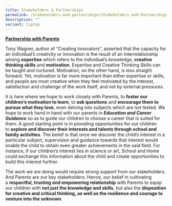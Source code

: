 ```yaml
---
title: Stakeholders & Partnerships
permalink: /stakeholders-and-partnerships/Stakeholders-and-Partnerships/
description: ""
variant: tiptap
---
```

<p><strong><u>Partnership with Parents</u></strong>
</p>
<p>Tony Wagner, author of “Creating Innovators”, asserted that the capacity
for an individual’s creativity or innovation is the result of an interrelationship
among&nbsp;<strong>expertise</strong>&nbsp;which refers to the individual’s
knowledge,&nbsp;<strong>creative thinking skills</strong>&nbsp;and&nbsp;<strong>motivation</strong>.
Expertise and Creative Thinking Skills can be taught and nurtured. Motivation,
on the other hand, is less straight forward. Yet, motivation is far more
important than either expertise or skills, and people are most creative
when they feel motivated by the interest, satisfaction and challenge of
the work itself, and not by external pressures.</p>
<p>It is here where we hope to work closely with Parents, to&nbsp;<strong>foster our children’s motivation to learn</strong>,
to&nbsp;<strong>ask questions</strong>&nbsp;and&nbsp;<strong>encourage them to pursue what they love</strong>,
even delving into subjects which are not tested. We hope to work hand in
hand with our parents in&nbsp;<strong><em>Education and Career Guidance</em></strong> so
as to guide our children to choose a career that is suited for them. A
good starting point is in providing opportunities for our children to&nbsp;<strong>explore and discover their interests and talents through school and family activities</strong>.
The belief is that once we discover the child’s interest in a particular
subject, supervision and guidance towards that interest would enable the
child to obtain even greater achievements in the said field. For instance,
if our children’s interest lies in science or art, School and Home could
exchange this information about the child and create opportunities to build
this interest further.</p>
<p>The work we are doing would require strong support from our stakeholders.
And Parents are our key stakeholders. Hence, our belief in cultivating
a&nbsp;<strong>respectful, trusting and empowering relationship</strong>&nbsp;with
Parents to equip our children with&nbsp;<strong>not just the knowledge and skills</strong>,
but also the&nbsp;<strong>disposition for creative and critical thinking, as well as the resilience and courage to venture into the unknown</strong>.</p>